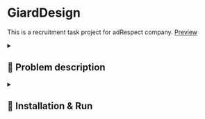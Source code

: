 

# GiardDesign

This is a recruitment task project for adRespect company.  [Preview](https://szymcode.github.io/RecruitmentTasks/)


<details><summary> <h2>  📖 Problem description  </summary>

```
Informacje:
  - Projekt powinien zostać oparty o bootstrap'a lub tailwinda,
  - Projekt powinien się składać na tablet i mobile (złóż to według swojego gustu, chociaż zwykle projektujemy widoki mobilne),
  - Projekt oprócz dokładnego odwzorowania powinien mieć w sobie trochę życia (zaproponuj jakieś ciekawe animacje),
  - Nie używaj w projekcie reacta czy innego frameworka JS - chcemy zobaczyć Twój czysty kod.


Sekcja: Intro
Informacje: 
  - Sekcja po lewej stronie, powinna trzymać się siatki,
  - Sekcja po prawej stronie powinna wyjść poza siatkę i zostać przyklejona do krawędzi ekranu,
  - Cały sekcja powinna być slajderem.
  
Sekcja: Nawigacja
Informacje:
  - Oferta powinna się rozwijać zaproponuj swoje rozwiązanie,
  - Wyszukiwarka po kliknięciu powinna się wysunąć, zaproponuj swoje rozwiązanie.
  
Sekcja: Oferta
Informacje:
  - Elementy oferty powinny być klikalne i mieć efekt hover, zaproponuj swoje rozwiązanie.
  
Sekcja: O firmie
Informacje:
  - Sekcja po lewej stornie powinna wyjść poza siatkę i zostać przyklejona do krawędzi ekranu,
  - Sekcja po prawej stronie, powinna trzymać się siatki.
  
  
Zadanie powinno zostać umieszczone na:
  - Hostingu pod publicznym adresem url,
  - Profilu github.
```


</details>


<details><summary> <h2>  🚀 Installation & Run  </summary>

• Clone this repository from giard-design branch.

```
git clone -b giard-design https://github.com/SzymCode/RecruitmentTasks.git
```

• Open index.html in your browser.

</details>



